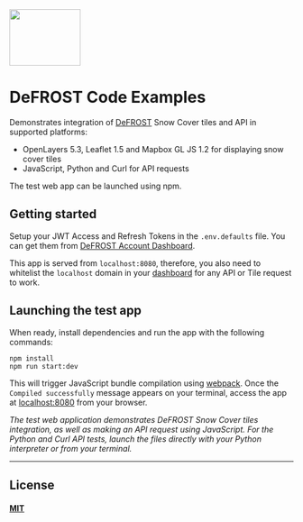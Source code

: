 

<div align="left">
  <a href="https://defrost.ch">
    <img width="126" height="100" src="https://d1klwwcx1csego.cloudfront.net/static/images/defrost/logo.png">
  </a>
</div>

# DeFROST Code Examples

Demonstrates integration of [DeFROST](https://defrost.ch) Snow Cover tiles and API in supported platforms:

- OpenLayers 5.3, Leaflet 1.5 and Mapbox GL JS 1.2 for displaying snow cover tiles
- JavaScript, Python and Curl for API requests

The test web app can be launched using npm.

## Getting started

Setup your JWT Access and Refresh Tokens in the `.env.defaults` file. You can get them from [DeFROST Account Dashboard](https://dashboard.defrost.ch).

This app is served from `localhost:8080`, therefore, you also need to whitelist the `localhost` domain in your [dashboard](https://dashboard.defrost.ch) for any API or Tile request to work.

## Launching the test app

When ready, install dependencies and run the app with the following commands:

```console
npm install
npm run start:dev
```

This will trigger JavaScript bundle compilation using [webpack](https://webpack.js.org). Once the `Compiled successfully` message appears on your terminal, access the app at [localhost:8080](localhost:8080) from your browser.

*The test web application demonstrates DeFROST Snow Cover tiles integration, as well as making an API request using JavaScript. For the Python and Curl API tests, launch the files directly with your Python interpreter or from your terminal.*

---

## License

#### [MIT](./LICENSE)
